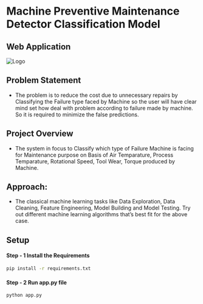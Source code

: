 # Machine Preventive Maintenance Detector Classification Model
## Web Application
![Logo]()
## Problem Statement
- The problem is to reduce the cost due to unnecessary repairs by Classifying the Failure type faced by Machine so the user will have clear mind set how deal with problem according to failure made by machine. So it is required to minimize the false predictions.

## Project Overview
- The system in focus to Classify which type of Failure Machine is facing for Maintenance purpose on Basis of Air Temparature, Process Temparature, Rotational Speed, Tool Wear, Torque produced by Machine.


## Approach:

- The classical machine learning tasks like Data Exploration, Data Cleaning, Feature Engineering, Model Building and Model Testing. Try out different machine learning algorithms that’s best fit for the above case.

## Setup
#### Step - 1 Install the Requirements
```bash
pip install -r requirements.txt
```

#### Step - 2 Run app.py file
```bash
python app.py
```

